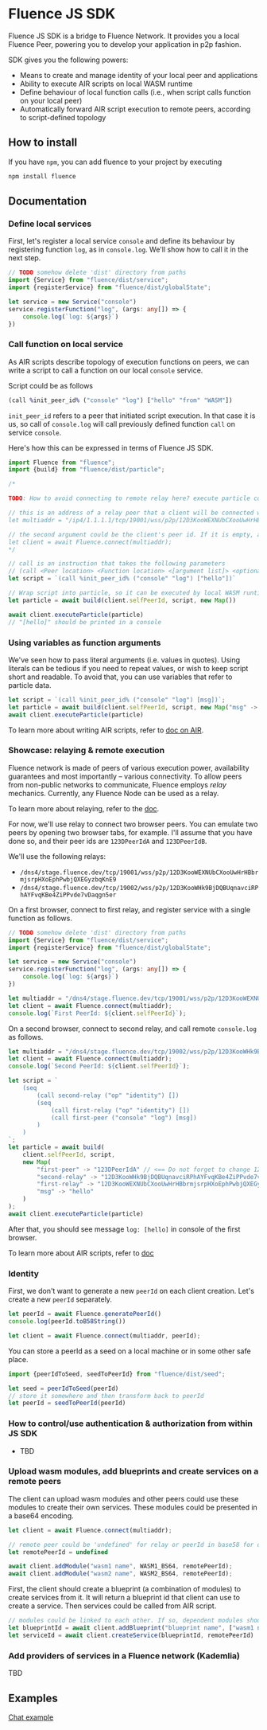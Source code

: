 # Fluence JS SDK
Fluence JS SDK is a bridge to Fluence Network. It provides you a local Fluence Peer, powering you to develop your application in p2p fashion. 

SDK gives you the following powers: 
- Means to create and manage identity of your local peer and applications
- Ability to execute AIR scripts on local WASM runtime
- Define behaviour of local function calls (i.e., when script calls function on your local peer)
- Automatically forward AIR script execution to remote peers, according to script-defined topology

## How to install

If you have `npm`, you can add fluence to your project by executing

```bash
npm install fluence
```

## Documentation

### Define local services
First, let's register a local service `console` and define its behaviour by registering function `log`, as in `console.log`. We'll show how to call it in the next step.

```typescript
// TODO somehow delete 'dist' directory from paths
import {Service} from "fluence/dist/service";
import {registerService} from "fluence/dist/globalState";

let service = new Service("console")
service.registerFunction("log", (args: any[]) => {
    console.log(`log: ${args}`)
})
```

### Call function on local service

As AIR scripts describe topology of execution functions on peers, we can write a script to call a function on our local `console` service.

Script could be as follows
```clojure
(call %init_peer_id% ("console" "log") ["hello" "from" "WASM"])
```

`init_peer_id` refers to a peer that initiated script execution. In that case it is us, so call of `console.log` will call previously defined function `call` on service `console`.

Here's how this can be expressed in terms of Fluence JS SDK.
```typescript
import Fluence from "fluence";
import {build} from "fluence/dist/particle";

/* 

TODO: How to avoid connecting to remote relay here? execute particle could work locally, and throw error if connection is required.

// this is an address of a relay peer that a client will be connected with
let multiaddr = "/ip4/1.1.1.1/tcp/19001/wss/p2p/12D3KooWEXNUbCXooUwHrHBbrmjsrpHXoEphPwbjQXEGyzbqKnE9"

// the second argument could be the client's peer id. If it is empty, a new peer id will be generated
let client = await Fluence.connect(multiaddr);
*/

// call is an instruction that takes the following parameters
// (call <Peer location> <Function location> <[argument list]> <optional output>)
let script = `(call %init_peer_id% ("console" "log") ["hello"])`

// Wrap script into particle, so it can be executed by local WASM runtime
let particle = await build(client.selfPeerId, script, new Map())

await client.executeParticle(particle)
// "[hello]" should be printed in a console
```

### Using variables as function arguments
We've seen how to pass literal arguments (i.e. values in quotes). Using literals can be tedious if you need to repeat values, or wish to keep script short and readable. To avoid that, you can use variables that refer to particle data.

```typescript
let script = `(call %init_peer_id% ("console" "log") [msg])`;
let particle = await build(client.selfPeerId, script, new Map("msg" -> "hello"));
await client.executeParticle(particle)
```

To learn more about writing AIR scripts, refer to [doc on AIR](https://fluence-labs.readme.io/docs/air-choreography-scripts).

### Showcase: relaying & remote execution
Fluence network is made of peers of various execution power, availability guarantees and most importantly – various connectivity. To allow peers from non-public networks to communicate, Fluence employs *relay* mechanics. Currently, any Fluence Node can be used as a relay.

To learn more about relaying, refer to the [doc](https://fluence-labs.readme.io/docs/on-relays).

For now, we'll use relay to connect two browser peers. You can emulate two peers by opening two browser tabs, for example. I'll assume that you have done so, and their peer ids are `123DPeerIdA` and `123DPeerIdB`.

We'll use the following relays:
- `/dns4/stage.fluence.dev/tcp/19001/wss/p2p/12D3KooWEXNUbCXooUwHrHBbrmjsrpHXoEphPwbjQXEGyzbqKnE9`
- `/dns4/stage.fluence.dev/tcp/19002/wss/p2p/12D3KooWHk9BjDQBUqnavciRPhAYFvqKBe4ZiPPvde7vDaqgn5er`

On a first browser, connect to first relay, and register service with a single function as follows.
```typescript
// TODO somehow delete 'dist' directory from paths
import {Service} from "fluence/dist/service";
import {registerService} from "fluence/dist/globalState";

let service = new Service("console")
service.registerFunction("log", (args: any[]) => {
    console.log(`log: ${args}`)
})

let multiaddr = "/dns4/stage.fluence.dev/tcp/19001/wss/p2p/12D3KooWEXNUbCXooUwHrHBbrmjsrpHXoEphPwbjQXEGyzbqKnE9"
let client = await Fluence.connect(multiaddr);
console.log(`First PeerId: ${client.selfPeerId}`);
```

On a second browser, connect to second relay, and call remote `console.log` as follows.
```typescript
let multiaddr = "/dns4/stage.fluence.dev/tcp/19002/wss/p2p/12D3KooWHk9BjDQBUqnavciRPhAYFvqKBe4ZiPPvde7vDaqgn5er"
let client = await Fluence.connect(multiaddr);
console.log(`Second PeerId: ${client.selfPeerId}`);

let script = `
    (seq
        (call second-relay ("op" "identity") [])
        (seq
            (call first-relay ("op" "identity") [])
            (call first-peer ("console" "log") [msg])
        )
    )
`;
let particle = await build(
    client.selfPeerId, script, 
    new Map(
        "first-peer" -> "123DPeerIdA" // <== Do not forget to change 123DPeerIdA to actual peer id
        "second-relay" -> "12D3KooWHk9BjDQBUqnavciRPhAYFvqKBe4ZiPPvde7vDaqgn5er",
        "first-relay" -> "12D3KooWEXNUbCXooUwHrHBbrmjsrpHXoEphPwbjQXEGyzbqKnE9",
        "msg" -> "hello"
    )
);
await client.executeParticle(particle)
```

After that, you should see message `log: [hello]` in console of the first browser.

To learn more about AIR scripts, refer to [doc](https://fluence-labs.readme.io/docs/air-scripts)

### Identity

First, we don't want to generate a new `peerId` on each client creation. Let's create a new `peerId` separately.

```typescript
let peerId = await Fluence.generatePeerId()
console.log(peerId.toB58String())

let client = await Fluence.connect(multiaddr, peerId);
``` 

You can store a peerId as a seed on a local machine or in some other safe place.
```typescript
import {peerIdToSeed, seedToPeerId} from "fluence/dist/seed";

let seed = peerIdToSeed(peerId)
// store it somewhere and then transform back to peerId
let peerId = seedToPeerId(peerId)
```

### How to control/use authentication & authorization from within JS SDK
- TBD

### Upload wasm modules, add blueprints and create services on a remote peers   
The client can upload wasm modules and other peers could use these modules to create their own services. These modules could be presented in a base64 encoding.
```typescript
let client = await Fluence.connect(multiaddr);

// remote peer could be 'undefined' for relay or peerId in base58 for other remote peers in Fluence network
let remotePeerId = undefined

await client.addModule("wasm1 name", WASM1_BS64, remotePeerId);
await client.addModule("wasm2 name", WASM2_BS64, remotePeerId);
```

First, the client should create a blueprint (a combination of modules) to create services from it. It will return a blueprint id that client can use to create a service. Then services could be called from AIR script.

```typescript
// modules could be linked to each other. If so, dependent modules should be specified after dependencies.
let blueprintId = await client.addBlueprint("blueprint name", ["wasm1 name", "wasm2 name"], remotePeerId)
let serviceId = await client.createService(blueprintId, remotePeerId)
```

### Add providers of services in a Fluence network (Kademlia)
TBD

## Examples 
 
[Chat example](https://github.com/fluencelabs/aqua-demo/tree/master/demo)
